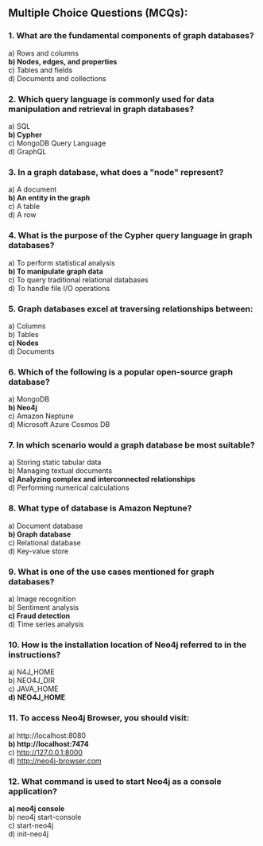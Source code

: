 
## Multiple Choice Questions (MCQs):
### 1. What are the fundamental components of graph databases?
   a) Rows and columns<br/>
   **b) Nodes, edges, and properties**<br/>
   c) Tables and fields<br/>
   d) Documents and collections<br/>
### 2. Which query language is commonly used for data manipulation and retrieval in graph databases?
   a) SQL<br/>
   **b) Cypher**<br/>
   c) MongoDB Query Language<br/>
   d) GraphQL<br/>
### 3. In a graph database, what does a "node" represent?
   a) A document<br/>
   **b) An entity in the graph**<br/>
   c) A table<br/>
   d) A row<br/>
### 4. What is the purpose of the Cypher query language in graph databases?
   a) To perform statistical analysis<br/>
   **b) To manipulate graph data**<br/>
   c) To query traditional relational databases<br/>
   d) To handle file I/O operations<br/>
### 5. Graph databases excel at traversing relationships between:
   a) Columns<br/>
   b) Tables<br/>
   **c) Nodes**<br/>
   d) Documents<br/>
### 6. Which of the following is a popular open-source graph database?
   a) MongoDB<br/>
   **b) Neo4j**<br/>
   c) Amazon Neptune<br/>
   d) Microsoft Azure Cosmos DB<br/>
### 7. In which scenario would a graph database be most suitable?
   a) Storing static tabular data<br/>
   b) Managing textual documents<br/>
   **c) Analyzing complex and interconnected relationships**<br/>
   d) Performing numerical calculations<br/>
### 8. What type of database is Amazon Neptune?
   a) Document database<br/>
   **b) Graph database**<br/>
   c) Relational database<br/>
   d) Key-value store<br/>
### 9. What is one of the use cases mentioned for graph databases?
   a) Image recognition<br/>
   b) Sentiment analysis<br/>
   **c) Fraud detection**<br/>
   d) Time series analysis<br/>
### 10. How is the installation location of Neo4j referred to in the instructions?
   a) N4J_HOME<br/>
   b) NEO4J_DIR<br/>
   c) JAVA_HOME<br/>
   **d) NEO4J_HOME**<br/>
### 11. To access Neo4j Browser, you should visit:
   a) http://localhost:8080<br/>
   **b) http://localhost:7474**<br/>
   c) http://127.0.0.1:8000<br/>
   d) http://neo4j-browser.com<br/>
### 12. What command is used to start Neo4j as a console application?
   **a) neo4j console**<br/>
   b) neo4j start-console<br/>
   c) start-neo4j<br/>
   d) init-neo4j<br/>
